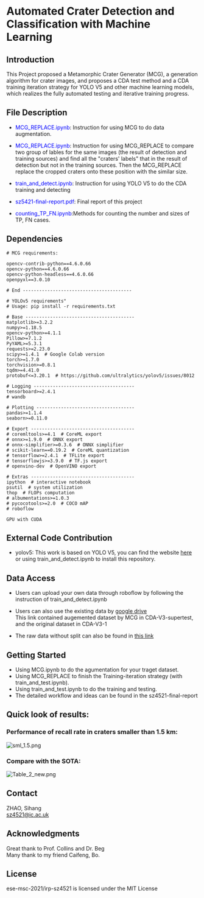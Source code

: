 # Automated Crater Detection and Classification with Machine Learning


## Introduction
This Project proposed a Metamorphic Crater Generator (MCG), a generation algorithm for crater images, and
proposes a CDA test method and a CDA training iteration strategy for YOLO V5 and other machine learning models, which realizes the fully automated
testing and iterative training progress.

## File Description

- <font color = 'blue'>MCG_REPLACE.ipynb</font>: Instruction for using MCG to do data augmentation.

- <font color = 'blue'>MCG_REPLACE.ipynb</font>: Instruction for using MCG_REPLACE to compare two group of lables for the same images (the result of detection and training sources) and find all the "craters' labels" that in the result of detection but not in the training sources. Then the MCG_REPLACE replace the cropped craters onto these position with the similar size.


- <font color = 'blue'>train_and_detect.ipynb</font>: Instruction for using YOLO V5 to do the CDA training and detecting

- <font color = 'blue'>sz5421-final-report.pdf</font>: Final report of this project

- <font color = 'blue'>counting_TP_FN.ipynb</font>:Methods for counting the number and sizes of TP, FN cases.



## Dependencies
```
# MCG requirements:

opencv-contrib-python==4.6.0.66
opencv-python==4.6.0.66
opencv-python-headless==4.6.0.66
openpyxl==3.0.10

# End ----------------------------------------

# YOLOv5 requirements"
# Usage: pip install -r requirements.txt

# Base ----------------------------------------
matplotlib>=3.2.2
numpy>=1.18.5
opencv-python>=4.1.1
Pillow>=7.1.2
PyYAML>=5.3.1
requests>=2.23.0
scipy>=1.4.1  # Google Colab version
torch>=1.7.0
torchvision>=0.8.1
tqdm>=4.41.0
protobuf<=3.20.1  # https://github.com/ultralytics/yolov5/issues/8012

# Logging -------------------------------------
tensorboard>=2.4.1
# wandb

# Plotting ------------------------------------
pandas>=1.1.4
seaborn>=0.11.0

# Export --------------------------------------
# coremltools>=4.1  # CoreML export
# onnx>=1.9.0  # ONNX export
# onnx-simplifier>=0.3.6  # ONNX simplifier
# scikit-learn==0.19.2  # CoreML quantization
# tensorflow>=2.4.1  # TFLite export
# tensorflowjs>=3.9.0  # TF.js export
# openvino-dev  # OpenVINO export

# Extras --------------------------------------
ipython  # interactive notebook
psutil  # system utilization
thop  # FLOPs computation
# albumentations>=1.0.3
# pycocotools>=2.0  # COCO mAP
# roboflow

GPU with CUDA
```

## External Code Contribution
- yolov5: This work is based on YOLO V5, you can find the website [here](https://github.com/ultralytics/yolov5) or using train_and_detect.ipynb to install this repository.

## Data Access
- Users can upload your own data through roboflow by following the instruction of train_and_detect.ipynb

- Users can also use the existing data by [google drive](https://drive.google.com/drive/folders/1qSEGnHXzX8UeNEHlAlUqsqr18hsBhHxO?usp=sharing)<br>
This link contained augemented dataset by MCG in CDA-V3-supertest, and the original dataset in CDA-V3-1

- The raw data without split can also be found in [this link](https://drive.google.com/file/d/1GpgEewb-6TB5WsKiS_GZU2-0VMFv9dMZ/view?usp=sharing)

## Getting Started
- Using MCG.ipynb to do the agumentation for your traget dataset.
- Using MCG_REPLACE to finish the Training-iteration strategy (with train_and_test.ipynb).
- Using train_and_test.ipynb to do the training and testing.
- The detailed workflow and ideas can be found in the sz4521-final-report 

## Quick look of results:
### Performance of recall rate in craters smaller than 1.5 km:
![sml_1.5.png](https://github.com/Akutagawa1998/Crater-Detection/main/sml_1.5.png)
### Compare with the SOTA:
![Table_2_new.png](https://github.com/Akutagawa1998/Crater-Detection/main/Table_2_new.png)



## Contact
ZHAO, Sihang\
sz4521@ic.ac.uk 

## Acknowledgments
Great thank to Prof. Collins and Dr. Beg <br>
Many thank to my friend Caifeng, Bo.

## License
ese-msc-2021/irp-sz4521 is licensed under the MIT License
